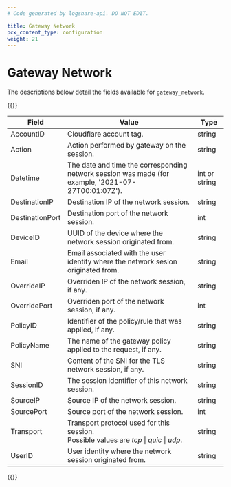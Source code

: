```yaml
---
# Code generated by logshare-api. DO NOT EDIT.

title: Gateway Network
pcx_content_type: configuration
weight: 21
---
```


# Gateway Network

The descriptions below detail the fields available for `gateway_network`.

{{<table-wrap>}}

| Field | Value | Type |
| -- | -- | -- |
| AccountID | Cloudflare account tag. | string |
| Action | Action performed by gateway on the session. | string |
| Datetime | The date and time the corresponding network session was made (for example, '2021-07-27T00:01:07Z'). | int or string |
| DestinationIP | Destination IP of the network session. | string |
| DestinationPort | Destination port of the network session. | int |
| DeviceID | UUID of the device where the network session originated from. | string |
| Email | Email associated with the user identity where the network sesion originated from. | string |
| OverrideIP | Overriden IP of the network session, if any. | string |
| OverridePort | Overriden port of the network session, if any. | int |
| PolicyID | Identifier of the policy/rule that was applied, if any. | string |
| PolicyName | The name of the gateway policy applied to the request, if any. | string |
| SNI | Content of the SNI for the TLS network session, if any. | string |
| SessionID | The session identifier of this network session. | string |
| SourceIP | Source IP of the network session. | string |
| SourcePort | Source port of the network session. | int |
| Transport | Transport protocol used for this session. <br />Possible values are <em>tcp</em> \| <em>quic</em> \| <em>udp</em>. | string |
| UserID | User identity where the network session originated from. | string |

{{</table-wrap>}}
